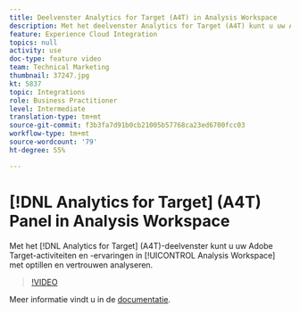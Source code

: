 ```yaml
---
title: Deelvenster Analytics for Target (A4T) in Analysis Workspace
description: Met het deelvenster Analytics for Target (A4T) kunt u uw Adobe Target-activiteiten en -ervaringen in Analysis Workspace met lift en vertrouwen analyseren.
feature: Experience Cloud Integration
topics: null
activity: use
doc-type: feature video
team: Technical Marketing
thumbnail: 37247.jpg
kt: 5837
topic: Integrations
role: Business Practitioner
level: Intermediate
translation-type: tm+mt
source-git-commit: f3b3fa7d91b0cb21005b57768ca23ed6700fcc03
workflow-type: tm+mt
source-wordcount: '79'
ht-degree: 55%

---
```



# [!DNL Analytics for Target] (A4T) Panel in Analysis Workspace

Met het [!DNL Analytics for Target] (A4T)-deelvenster kunt u uw Adobe Target-activiteiten en -ervaringen in [!UICONTROL Analysis Workspace] met optillen en vertrouwen analyseren.

>[!VIDEO](https://video.tv.adobe.com/v/37247/?quality=12&learn=on)

Meer informatie vindt u in de [documentatie](https://docs.adobe.com/content/help/nl-NL/analytics/analyze/analysis-workspace/panels/a4t-panel.html).

